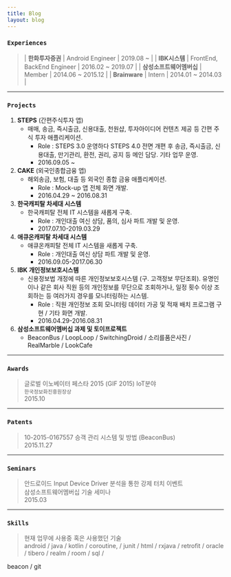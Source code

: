 ```yaml
---
title: Blog
layout: blog
---
```


### `Experiences`

> | **한화투자증권** | Android Engineer | 2019.08 ~ |
> | **IBK시스템** | FrontEnd, BackEnd Engineer | 2016.02 ~ 2019.07 |
> | **삼성소프트웨어멤버십** | Member | 2014.06 ~ 2015.12 |
> | **Brainware** | Intern | 2014.01 ~ 2014.03 |

---

### `Projects`
1. **STEPS** (간편주식투자 앱)
   - 매매, 송금, 즉시출금, 신용대출, 천원샵, 투자아이디어 컨텐츠 제공 등 간편 주식 투자 애플리케이션.
     - Role : STEPS 3.0 운영하다 STEPS 4.0 전면 개편 후 송금, 즉시출금, 신용대출, 만기관리, 환전, 권리, 공지 등 메인 담당. 기타 업무 운영.
     - 2016.09.05 ~
2. **CAKE** (외국인종합금융 앱)
   - 해외송금, 보험, 대출 등 외국인 종합 금융 애플리케이션.
     - Role : Mock-up 앱 전체 화면 개발.
     - 2016.04.29 ~ 2016.08.31
3. **한국캐피탈 차세대 시스템**
   - 한국캐피탈 전체 IT 시스템을 새롭게 구축.
     - Role : 개인대출 여신 상담, 품의, 심사 파트 개발 및 운영.
     - 2017.07.10-2019.03.29
4. **애큐온캐피탈 차세대 시스템**
   - 애큐온캐피탈 전체 IT 시스템을 새롭게 구축.
     - Role : 개인대출 여신 상담 파트 개발 및 운영.
     - 2016.09.05-2017.06.30
5. **IBK 개인정보보호시스템**
   - 신용정보법 개정에 따른 개인정보보호시스템 (구. 고객정보 무단조회). 유명인이나 같은 회사 직원 등의 개인정보를 무단으로 조회하거나, 일정 횟수 이상 조회하는 등 여러가지 경우를 모니터링하는 시스템.
     - Role : 직원 개인정보 조회 모니터링 데이터 가공 및 적재 배치 프로그램 구현 / 기타 화면 개발.
     - 2016.04.29-2016.08.31
6. **삼성소프트웨어멤버십 과제 및 토이프로젝트**
   - BeaconBus / LoopLoop / SwitchingDroid / 소리를품은사진 / RealMarble / LookCafe

---

### `Awards`

> 글로벌 이노베이터 페스타 2015 (GIF 2015) IoT분야  
> `한국정보화진흥원장상`  
> 2015.10

---

### `Patents`

> 10-2015-0167557 승객 관리 시스템 및 방법 (BeaconBus)  
> 2015.11.27

---

### `Seminars`

> 안드로이드 Input Device Driver 분석을 통한 강제 터치 이벤트  
> 삼성소프트웨어멤버십 기술 세미나  
> 2015.03

---

### `Skills`

> 현재 업무에 사용중 혹은 사용했던 기술  
> android /
> java /
> kotlin /
> coroutine, /
> junit /
> html /
> rxjava /
> retrofit /
> oracle /
> tibero /
> realm /
> room /
> sql /
<!-- jenkins /  -->
beacon /
git

<!-- 2016.04.29-2016.08.31
CAKE Mockup (외국인종합금융 앱)
해외송금, 보험, 대출 등 외국인 종합 금융 애플리케이션.
Mockup 앱 전체 화면 개발

2016.09.05-2017.06.30
STEPS (간편주식투자 앱)
매매, 송금, 즉시출금, 신용대출, 천원샵, 투자아이디어 컨텐츠 제공 등 간편 주식 투자 애플리케이션.
STEPS3.0 운영
2021.00.00 STEPS4.0 오픈
송금, 즉시출금, 신용대출, 만기관리, 환전, 권리, 공지 담당. 기타 업무 운영 및 Crashlitics 이슈 처리.






2016.04.29-2016.08.31
IBK 개인정보보호시스템
신용정보법 개정에 따른 개인정보보호시스템 (구. 고객정보 무단조회). 유명인이나 같은 회사 직원 등의 개인정보를 무단으로 조회하거나, 일정 횟수 이상 조회하는 등 여러가지 경우를 모니터링하는 시스템.
직원 개인정보 조회 모니터링 데이터 가공 및 적재 배치 프로그램 구현 / 기타 화면 개발.

2016.09.05-2017.06.30
애큐온캐피탈 차세대 시스템
애큐온캐피탈 전체 IT 시스템을 새롭게 구축.
개인대출 여신 상담 파트 개발 및 운영 유지보수.



2017.07.10-2019.03.29
한국캐피탈 차세대 시스템
한국캐피탈 전체 IT 시스템을 새롭게 구축.
개인대출 여신 상담, 품의, 심사 파트 개발 및 운영 유지보수.




2014.03.02~2014.04.25
LookCafe
다양한 커피전문점 관련 기본 정보 제공 및 사용자 보유 카드에 따른 할인 정보 제공을 위한 하이브리드 애플리케이션.
서버 내 커피전문점 정보 DB 구축과 스마트폰 브라우저 내 로컬 DB 구축, 그리고 각종 API를 이용하여 최신 블로그 글 검색, 사용자 주변 커피숍 검색, 사용자의 보유 카드에 맞는 할인 정보 제공 개발.
JAVA / HTML5 / PHP


2014.07.03~2014.08.29
RealMarble
스마트폰을 이용해서 게임에 접속, 주사위를 던지면 보드에 사용자 말이 자동으로 움직이고, 건물을 사면 건물에 LED가 들어오도록 한 재미있는 오프라인 부루마블 프로젝트.
안드로이드 게임 진행 시 전반적인 흐름 구현 / 서버와 SocketIO 통신 구현 / 서버와의 통신에서 주사위 값에 따른 다양한 상황들, 그리고 여러 사용자들의 정보를 주고 받을 때, 사용자에게 알아보기 쉽도록 스마트폰에 보여줌으로써 깔끔한 UI 구현.
JAVA / ANDROID / SocketIO


2014.11.02~2014.11.28
소리를품은사진
사진 촬영 당시의 소리를 함께 저장하는 애플리케이션.
사진 촬영과 함께 당시의 소리를 녹음 구현 / 앱 내의 갤러리를 통해 사진을 봤을 때, 당시의 소리를 바로 들을 수 있도록 개발.
JAVA / ANDROID


2014.11.03-2015.02.27
SwitchingDroid
두 대 이상의 스마트 기기를 사용하는 사람들을 위해 하나의 기기에서 다른 기기의 화면을 받아와 조작할 수 있도록 하는 애플리케이션. 하나의 기기로 두 대 이상의 기기를 사용할 수 있게 하는 것이 목표인 프로젝트.
터치 이벤트 좌표 추출 후 타겟 디바이스로 전송 구현 / 타겟 디바이스에서는 수신한 손가락 터치 데이터를 이용하여 adb shell 커맨드로 강제 터치 이벤트 구현 / 화면 스위칭의 사용자 편의성을 위해 항상 최상위에 존재하는 화면 스위칭 버튼 구현.
JAVA / ANDROID / JNI / C


2015.04.03-2015.05.30
LoopLoop
소리를 녹음하고 이를 반복 재생하여 음악을 만드는 ‘루프스테이션’과 같은 기능을 스마트폰을 통해 여러 사용자들과 함께 하기 위한 프로젝트.
OpenSL|ES를 이용하여 소리를 녹음하고, 녹음된 PCM 데이터를 ringdroid 오픈 소스를 이용하여 파형 표현 구현 / 각각 오디오 라인마다 볼륨 조절, 음소거, 잔향음 등 세부적인 효과 설정 구현.
JAVA / ANDROID / JNI(Java Native Interface) / OpenSL|ES / C


2015.05.03-2015.08.28
BEACON BUS
Beacon을 버스에 탑재하여 탑승자 및 좌석 수 확인, 도착지 전에 알림 그리고 벨 자동 울림 기능 등을 구현하여 버스 승하차 시스템을 개선시킨 프로젝트.
기존 버스 애플리케이션 기능 구현 / 구글맵을 이용하여 사용자 주변 정류장 검색 구현 / Beacon 신호 스캐닝 구현 / 도착지 전 TTS 자동 알림 구현 / 버스 현재 탑승 인원 수 보기 구현.
JAVA / WEB PARSING / TTS(Text To Speach) / BEACON SCANNING -->
